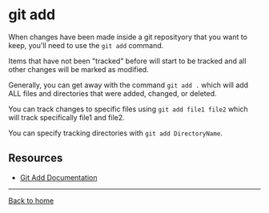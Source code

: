 # git add

When changes have been made inside a git reposityory that you want to keep, you'll need to use the `git add` command. 

Items that have not been "tracked" before will start to be tracked and all other changes will be marked as modified.

 Generally, you can get away with the command `git add .` which will add ALL files and directories that were added, changed, or deleted. 

 You can track changes to specific files using `git add file1 file2` which will track specifically file1 and file2. 

 You can specify tracking directories with `git add DirectoryName`.

 ## Resources 
 
 - [Git Add Documentation](https://git-scm.com/docs/git-add)
 
 ---
 
 [Back to home](../README.md)
